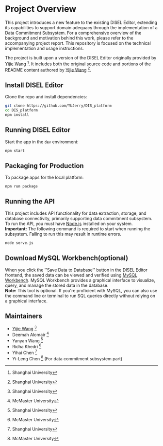 # Project Overview
This project introduces a new feature to the existing DISEL Editor, extending its capabilities to support domain adequacy through the implementation of a Data Commitment Subsystem. For a comprehensive overview of the background and motivation behind this work, please refer to the accompanying project report. This repository is focused on the technical implementation and usage instructions.

The project is built upon a version of the DISEL Editor originally provided by [Yijie Wang](https://github.com/YbJerry) [^sh]. It includes both the original source code and portions of the README content authored by [Yijie Wang](https://github.com/YbJerry) [^sh]. 

## Install DISEL Editor

Clone the repo and install dependencies:

```bash
git clone https://github.com/YbJerry/DIS_platform 
cd DIS_platform
npm install
```

## Running DISEL Editor

Start the app in the `dev` environment:

```bash
npm start
```

## Packaging for Production

To package apps for the local platform:

```bash
npm run package
```

## Running the API
This project includes API functionality for data extraction, storage, and database connectivity, primarily supporting data commitment subsystem. To run the API, you must have [Node.js](https://nodejs.org/en) installed on your system.  
**Important:** The following command is required to start when running the subsystem. Failing to run this may result in runtime errors.

```bash
node serve.js
```

## Download MySQL Workbench(optional)
When you click the ''Save Data to Database'' button in the DISEL Editor frontend, the saved data can be viewed and verified using [MySQL Workbench](https://www.mysql.com/products/workbench/).  MySQL Workbench provides a graphical interface to visualize, query, and manage the stored data in the database.  
**Note:** This tool is optional. If you're proficient with MySQL, you can also use the command line or terminal to run SQL queries directly without relying on a graphical interface.

<!-- ## Docs

See our [docs and guides here](https://electron-react-boilerplate.js.org/docs/installation) -->


## Maintainers

- [Yijie Wang](https://github.com/YbJerry) [^sh]
- Deemah Alomair [^mc]
- Yanyan Wang [^sh]
- Ridha Khedri [^mc]
- Yihai Chen [^sh]
- Yi-Leng Chen [^mc] (For data commitment subsystem part)

[^sh]: Shanghai University
[^mc]: McMaster University
  
<!-- 
## License

MIT © [Electron React Boilerplate](https://github.com/electron-react-boilerplate) -->

<!-- [github-actions-status]: https://github.com/electron-react-boilerplate/electron-react-boilerplate/workflows/Test/badge.svg
[github-actions-url]: https://github.com/electron-react-boilerplate/electron-react-boilerplate/actions
[github-tag-image]: https://img.shields.io/github/tag/electron-react-boilerplate/electron-react-boilerplate.svg?label=version
[github-tag-url]: https://github.com/electron-react-boilerplate/electron-react-boilerplate/releases/latest
[stackoverflow-img]: https://img.shields.io/badge/stackoverflow-electron_react_boilerplate-blue.svg
[stackoverflow-url]: https://stackoverflow.com/questions/tagged/electron-react-boilerplate -->
